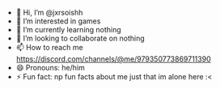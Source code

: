 - 👋 Hi, I’m @jxrsoishh
- 👀 I’m interested in games
- 🌱 I’m currently learning nothing
- 💞️ I’m looking to collaborate on nothing
- 📫 How to reach me https://discord.com/channels/@me/979350773869711390
- 😄 Pronouns: he/him
- ⚡ Fun fact: np fun facts about me just that im alone here :<

<!---
jxrsoishh/jxrsoishh is a ✨ special ✨ repository because its `README.md` (this file) appears on your GitHub profile.
You can click the Preview link to take a look at your changes.
--->
